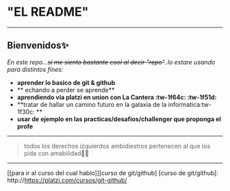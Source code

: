 # "EL README"

------------


##													 Bienvenidos✨
*En este repo...~~si me siento bastante cool al decir "repo"~~..lo estare usando para distintos fines:*
- **aprender lo basico de git & github**
- ** echando a perder se aprende**
- **aprendiendo via platzi en union con La Cantera :tw-1f64c: :tw-1f51d:**
- **tratar de hallar un camino futuro en la galaxia de la informatica:tw-1f30c: **
- **usar de ejemplo en las practicas/desafios/challenger que proponga el profe**

------------

>todos los derechos izquierdos ambidiestros pertenecen al que los pida con amabilidad🐱‍👤

------------
[[para ir al curso del cual hablo]][curso de git/github]
[curso de git/github]: http://https://platzi.com/cursos/git-github/